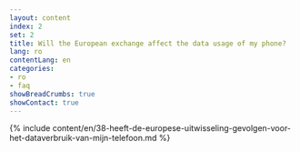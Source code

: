 ```yaml
---
layout: content
index: 2
set: 2
title: Will the European exchange affect the data usage of my phone?
lang: ro
contentLang: en
categories:
- ro
- faq
showBreadCrumbs: true
showContact: true
---
```

{% include content/en/38-heeft-de-europese-uitwisseling-gevolgen-voor-het-dataverbruik-van-mijn-telefoon.md %}
